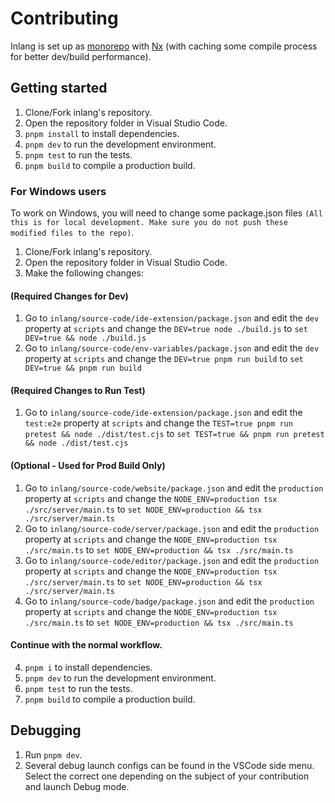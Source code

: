 # Contributing

Inlang is set up as [monorepo](https://monorepo.tools/) with [Nx](https://nx.dev/) (with caching some compile process for better dev/build performance).

## Getting started

1. Clone/Fork inlang's repository.
2. Open the repository folder in Visual Studio Code.
3. `pnpm install` to install dependencies.
4. `pnpm dev` to run the development environment.
5. `pnpm test` to run the tests.
6. `pnpm build` to compile a production build.

### For Windows users

To work on Windows, you will need to change some package.json files `(All this is for local development. Make sure you do not push these modified files to the repo)`. 

1. Clone/Fork inlang's repository.
2. Open the repository folder in Visual Studio Code.
3. Make the following changes:

#### (Required Changes for Dev)
1. Go to `inlang/source-code/ide-extension/package.json` and edit the `dev` property at `scripts` and change the `DEV=true node ./build.js` to `set DEV=true && node ./build.js`
2. Go to `inlang/source-code/env-variables/package.json` and edit the `dev` property at `scripts` and change the `DEV=true pnpm run build` to `set DEV=true && pnpm run build`

#### (Required Changes to Run Test)
1. Go to `inlang/source-code/ide-extension/package.json` and edit the `test:e2e` property at `scripts` and change the `TEST=true pnpm run pretest && node ./dist/test.cjs` to `set TEST=true && pnpm run pretest && node ./dist/test.cjs`
   
#### (Optional - Used for Prod Build Only)
1. Go to `inlang/source-code/website/package.json` and edit the `production` property at `scripts` and change the `NODE_ENV=production tsx ./src/server/main.ts` to `set NODE_ENV=production && tsx ./src/server/main.ts`
2. Go to `inlang/source-code/server/package.json` and edit the `production` property at `scripts` and change the `NODE_ENV=production tsx ./src/main.ts` to `set NODE_ENV=production && tsx ./src/main.ts`
3. Go to `inlang/source-code/editor/package.json` and edit the `production` property at `scripts` and change the `NODE_ENV=production tsx ./src/server/main.ts` to `set NODE_ENV=production && tsx ./src/server/main.ts`
4. Go to `inlang/source-code/badge/package.json` and edit the `production` property at `scripts` and change the `NODE_ENV=production tsx ./src/main.ts` to `set NODE_ENV=production && tsx ./src/main.ts`


#### Continue with the normal workflow.
4. `pnpm i` to install dependencies.
5. `pnpm dev` to run the development environment.
6. `pnpm test` to run the tests.
7. `pnpm build` to compile a production build.

## Debugging

1. Run `pnpm dev`.
2. Several debug launch configs can be found in the VSCode side menu. Select the correct one depending on the subject of your contribution and launch Debug mode.
